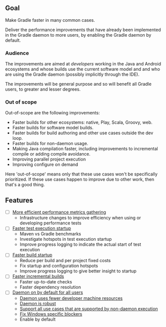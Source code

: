 ## Goal

Make Gradle faster in many common cases.

Deliver the performance improvements that have already been implemented in the Gradle daemon
to more users, by enabling the Gradle daemon by default.

### Audience

The improvements are aimed at *developers* working in the Java and Android ecosystems and whose builds use the
current software model and and who are using the Gradle daemon (possibly implicitly through the IDE). 

The improvements will be general purpose and so will benefit all Gradle users, to greater and lesser degrees.

### Out of scope

Out-of-scope are the following improvements:

- Faster builds for other ecosystems: native, Play, Scala, Groovy, web.
- Faster builds for software model builds.
- Faster builds for build authoring and other use cases outside the dev loop.
- Faster builds for non-daemon usage.
- Making Java compilation faster, including improvements to incremental compile or adding compile avoidance.
- Improving parallel project execution
- Improving configure on demand

Here 'out-of-scope' means only that these use cases won't be specifically prioritized. If these use cases happen to improve due to other work, then that's a good thing. 

## Features

- [ ] [More efficient performance metrics gathering](more-efficient-performance-metrics-gathering)
    - Infrastructure changes to improve efficiency when using or developing performance tests
- [ ] [Faster test execution startup](faster-test-execution-startup)
    - Maven vs Gradle benchmarks
    - Investigate hotspots in test execution startup
    - Improve progress logging to indicate the actual start of test execution
- [ ] [Faster build startup](faster-build-startup)
    - Reduce per build and per project fixed costs
    - Fix startup and configuration hotspots
    - Improve progress logging to give better insight to startup
- [ ] [Faster incremental builds](faster-incremental-builds)
    - Faster up-to-date checks
    - Faster dependency resolution
- [ ] [Daemon on by default for all users](daemon-on-by-default)
    - [Daemon uses fewer developer machine resources](daemon-on-by-default/daemon-uses-fewer-resources)
    - [Daemon is robust](daemon-on-by-default/daemon-is-robust)
    - [Support all use cases that are supported by non-daemon execution](daemon-on-by-default/daemon-use-case-parity)
    - [Fix Windows specific blockers](daemon-on-by-default/windows-blockers)
    - Enable by default
